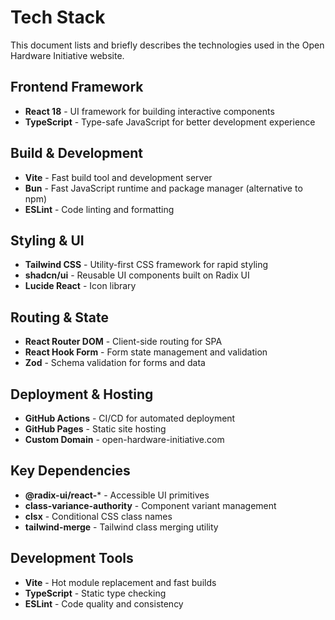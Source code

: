 # Tech Stack

This document lists and briefly describes the technologies used in the Open Hardware Initiative website.

## Frontend Framework
- **React 18** - UI framework for building interactive components
- **TypeScript** - Type-safe JavaScript for better development experience

## Build & Development
- **Vite** - Fast build tool and development server
- **Bun** - Fast JavaScript runtime and package manager (alternative to npm)
- **ESLint** - Code linting and formatting

## Styling & UI
- **Tailwind CSS** - Utility-first CSS framework for rapid styling
- **shadcn/ui** - Reusable UI components built on Radix UI
- **Lucide React** - Icon library

## Routing & State
- **React Router DOM** - Client-side routing for SPA
- **React Hook Form** - Form state management and validation
- **Zod** - Schema validation for forms and data

## Deployment & Hosting
- **GitHub Actions** - CI/CD for automated deployment
- **GitHub Pages** - Static site hosting
- **Custom Domain** - open-hardware-initiative.com

## Key Dependencies
- **@radix-ui/react-*** - Accessible UI primitives
- **class-variance-authority** - Component variant management
- **clsx** - Conditional CSS class names
- **tailwind-merge** - Tailwind class merging utility

## Development Tools
- **Vite** - Hot module replacement and fast builds
- **TypeScript** - Static type checking
- **ESLint** - Code quality and consistency
